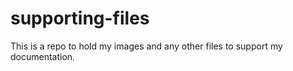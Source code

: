 # supporting-files

This is a repo to hold my images and any other files to support my documentation.
